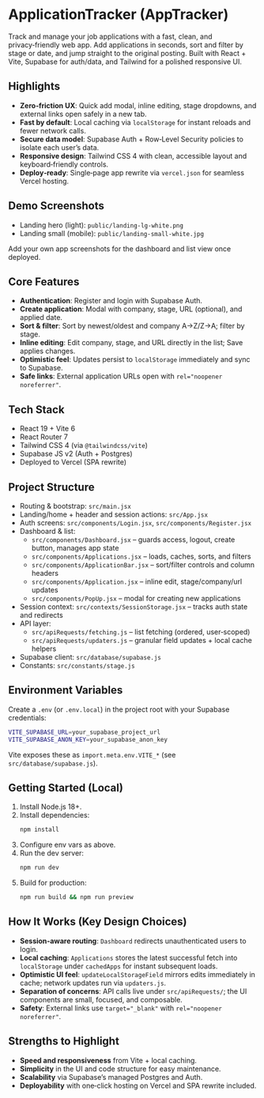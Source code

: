 # ApplicationTracker (AppTracker)

Track and manage your job applications with a fast, clean, and privacy‑friendly web app. Add applications in seconds, sort and filter by stage or date, and jump straight to the original posting. Built with React + Vite, Supabase for auth/data, and Tailwind for a polished responsive UI.

## Highlights

- **Zero‑friction UX**: Quick add modal, inline editing, stage dropdowns, and external links open safely in a new tab.
- **Fast by default**: Local caching via `localStorage` for instant reloads and fewer network calls.
- **Secure data model**: Supabase Auth + Row‑Level Security policies to isolate each user’s data.
- **Responsive design**: Tailwind CSS 4 with clean, accessible layout and keyboard‑friendly controls.
- **Deploy‑ready**: Single‑page app rewrite via `vercel.json` for seamless Vercel hosting.

## Demo Screenshots

- Landing hero (light): `public/landing-lg-white.png`
- Landing small (mobile): `public/landing-small-white.jpg`

Add your own app screenshots for the dashboard and list view once deployed.

## Core Features

- **Authentication**: Register and login with Supabase Auth.
- **Create application**: Modal with company, stage, URL (optional), and applied date.
- **Sort & filter**: Sort by newest/oldest and company A→Z/Z→A; filter by stage.
- **Inline editing**: Edit company, stage, and URL directly in the list; Save applies changes.
- **Optimistic feel**: Updates persist to `localStorage` immediately and sync to Supabase.
- **Safe links**: External application URLs open with `rel="noopener noreferrer"`.

## Tech Stack

- React 19 + Vite 6
- React Router 7
- Tailwind CSS 4 (via `@tailwindcss/vite`)
- Supabase JS v2 (Auth + Postgres)
- Deployed to Vercel (SPA rewrite)

## Project Structure

- Routing & bootstrap: `src/main.jsx`
- Landing/home + header and session actions: `src/App.jsx`
- Auth screens: `src/components/Login.jsx`, `src/components/Register.jsx`
- Dashboard & list:
  - `src/components/Dashboard.jsx` – guards access, logout, create button, manages app state
  - `src/components/Applications.jsx` – loads, caches, sorts, and filters
  - `src/components/ApplicationBar.jsx` – sort/filter controls and column headers
  - `src/components/Application.jsx` – inline edit, stage/company/url updates
  - `src/components/PopUp.jsx` – modal for creating new applications
- Session context: `src/contexts/SessionStorage.jsx` – tracks auth state and redirects
- API layer:
  - `src/apiRequests/fetching.js` – list fetching (ordered, user‑scoped)
  - `src/apiRequests/updaters.js` – granular field updates + local cache helpers
- Supabase client: `src/database/supabase.js`
- Constants: `src/constants/stage.js`

## Environment Variables

Create a `.env` (or `.env.local`) in the project root with your Supabase credentials:

```bash
VITE_SUPABASE_URL=your_supabase_project_url
VITE_SUPABASE_ANON_KEY=your_supabase_anon_key
```

Vite exposes these as `import.meta.env.VITE_*` (see `src/database/supabase.js`).

## Getting Started (Local)

1. Install Node.js 18+.
2. Install dependencies:
   ```bash
   npm install
   ```
3. Configure env vars as above.
4. Run the dev server:
   ```bash
   npm run dev
   ```
5. Build for production:
   ```bash
   npm run build && npm run preview
   ```

## How It Works (Key Design Choices)

- **Session‑aware routing**: `Dashboard` redirects unauthenticated users to login.
- **Local caching**: `Applications` stores the latest successful fetch into `localStorage` under `cachedApps` for instant subsequent loads.
- **Optimistic UI feel**: `updateLocalStorageField` mirrors edits immediately in cache; network updates run via `updaters.js`.
- **Separation of concerns**: API calls live under `src/apiRequests/`; the UI components are small, focused, and composable.
- **Safety**: External links use `target="_blank"` with `rel="noopener noreferrer"`.

## Strengths to Highlight

- **Speed and responsiveness** from Vite + local caching.
- **Simplicity** in the UI and code structure for easy maintenance.
- **Scalability** via Supabase’s managed Postgres and Auth.
- **Deployability** with one‑click hosting on Vercel and SPA rewrite included.
